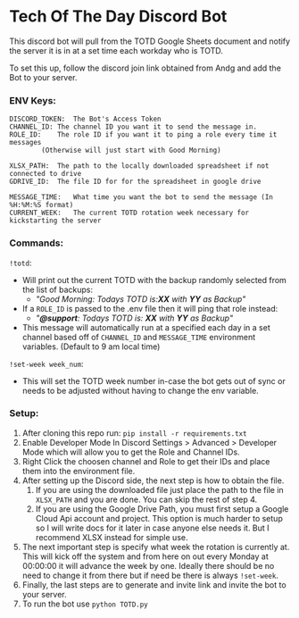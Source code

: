 # Tech Of The Day Discord Bot

This discord bot will pull from the TOTD Google Sheets document and notify the server it is in at a set time each workday who is TOTD.

To set this up, follow the discord join link obtained from Andg and add the Bot to your server.

### ENV Keys:

```
DISCORD_TOKEN:	The Bot's Access Token
CHANNEL_ID:	The channel ID you want it to send the message in.
ROLE_ID:	The role ID if you want it to ping a role every time it messages 
		(Otherwise will just start with Good Morning)

XLSX_PATH:	The path to the locally downloaded spreadsheet if not connected to drive
GDRIVE_ID:	The file ID for for the spreadsheet in google drive

MESSAGE_TIME:	What time you want the bot to send the message (In %H:%M:%S format)
CURRENT_WEEK:	The current TOTD rotation week necessary for kickstarting the server
```

### Commands:

`!totd`:

- Will print out the current TOTD with the backup randomly selected from the list of backups:
  - *"Good Morning: Todays TOTD is:**XX** with **YY** as Backup"*
- If a `ROLE_ID` is passed to the .env file then it will ping that role instead:
  - *"**@support**: Todays TOTD is: **XX** with **YY** as Backup"*
- This message will automatically run at a specified each day in a set channel based off of `CHANNEL_ID` and `MESSAGE_TIME` environment variables. (Default to 9 am local time)

`!set-week week_num`:

- This will set the TOTD week number in-case the bot gets out of sync or needs to be adjusted without having to change the env variable.

### Setup:

1. After cloning this repo run: `pip install -r requirements.txt`
2. Enable Developer Mode In Discord Settings > Advanced > Developer Mode which will allow you to get the Role and Channel IDs.
3. Right Click the choosen channel and Role to get their IDs and place them into the environment file.
4. After setting up the Discord side, the next step is how to obtain the file.
   1. If you are using the downloaded file just place the path to the file in `XLSX_PATH` and you are done. You can skip the rest of step 4.
   2. If you are using the Google Drive Path, you must first setup a Google Cloud Api account and project. This option is much harder to setup so I will write docs for it later in case anyone else needs it. But I recommend XLSX instead for simple use.
5. The next important step is specify what week the rotation is currently at. This will kick off the system and from here on out every Monday at 00:00:00 it will advance the week by one. Ideally there should be no need to change it from there but if need be there is always `!set-week`.
6. Finally, the last steps are to generate and invite link and invite the bot to your server.
7. To run the bot use `python TOTD.py`
